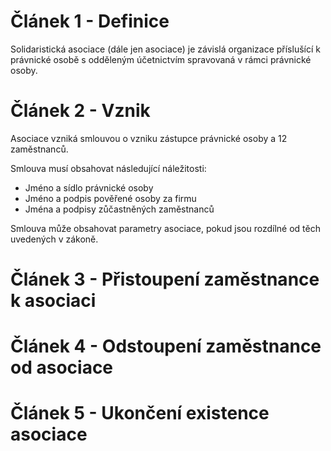 # Článek 1 - Definice

Solidaristická asociace (dále jen asociace) je závislá organizace příslušící k právnické osobě s odděleným účetnictvím spravovaná v rámci právnické osoby.

# Článek 2 - Vznik

Asociace vzniká smlouvou o vzniku zástupce právnické osoby a 12 zaměstnanců.

Smlouva musí obsahovat následující náležitosti:
- Jméno a sídlo právnické osoby
- Jméno a podpis pověřené osoby za firmu
- Jména a podpisy zůčastněných zaměstnanců

Smlouva může obsahovat parametry asociace, pokud jsou rozdílné od těch uvedených v zákoně.

# Článek 3 - Přistoupení zaměstnance k asociaci
# Článek 4 - Odstoupení zaměstnance od asociace
# Článek 5 - Ukončení existence asociace
